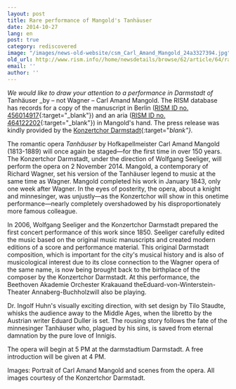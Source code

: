 ```yaml
---
layout: post
title: Rare performance of Mangold's Tanhäuser
date: 2014-10-27
lang: en
post: true
category: rediscovered
image: "/images/news-old-website/csm_Carl_Amand_Mangold_24a3327394.jpg"
old_url: http://www.rism.info//home/newsdetails/browse/62/article/64/rare-performance-of-mangolds-tanhaeuser.html
email: ''
author: ''
---
```



_We would like to draw your attention to a performance in Darmstadt of_ Tanhäuser _by – not Wagner – Carl Amand Mangold. The RISM database has records for a copy of the manuscript in Berlin ([RISM ID no. 456014917](https://opac.rism.info/search?id=456014917){:target="_blank"}) and an aria ([RISM ID no. 464122202](https://opac.rism.info/search?id=464122202){:target="_blank"}) in Mangold's hand. The press release was kindly provided by the [Konzertchor Darmstadt](http://www.konzertchor-darmstadt.de/){:target="_blank"}._

The romantic opera _Tanhäuser_ by Hofkapellmeister Carl Amand Mangold (1813-1889) will once again be staged—for the first time in over 150 years. The Konzertchor Darmstadt, under the direction of Wolfgang Seeliger, will perform the opera on 2 November 2014. Mangold, a contemporary of Richard Wagner, set his version of the Tanhäuser legend to music at the same time as Wagner. Mangold completed his work in January 1843, only one week after Wagner. In the eyes of posterity, the opera, about a knight and minnesinger, was unjustly—as the Konzertchor will show in this onetime performance—nearly completely overshadowed by his disproportionately more famous colleague.

In 2006, Wolfgang Seeliger and the Konzertchor Darmstadt prepared the first concert performance of this work since 1850. Seeliger carefully edited the music based on the original music manuscripts and created modern editions of a score and performance material. This original Darmstadt composition, which is important for the city's musical history and is also of musicological interest due to its close connection to the Wagner opera of the same name, is now being brought back to the birthplace of the composer by the Konzertchor Darmstadt. At this performance, the Beethoven Akademie Orchester Krakauand theEduard-von-Winterstein-Theater Annaberg-Buchholzwill also be playing.



Dr. Ingolf Huhn's visually exciting direction, with set design by Tilo Staudte, whisks the audience away to the Middle Ages, when the libretto by the Austrian writer Eduard Duller is set. The rousing story follows the fate of the minnesinger Tanhäuser who, plagued by his sins, is saved from eternal damnation by the pure love of Innigis.



The opera will begin at 5 PM at the darmstadtium Darmstadt. A free introduction will be given at 4 PM.



Images: Portrait of Carl Amand Mangold and scenes from the opera. All images courtesy of the Konzertchor Darmstadt.

<script type="text/javascript">var switchTo5x=true;</script><script type="text/javascript" src="http://w.sharethis.com/button/buttons.js"></script><script type="text/javascript">stLight.options({publisher: "9b601438-1ce1-49d8-bfd7-9cff5df54c17", doNotHash: false, doNotCopy: false, hashAddressBar: false});</script>